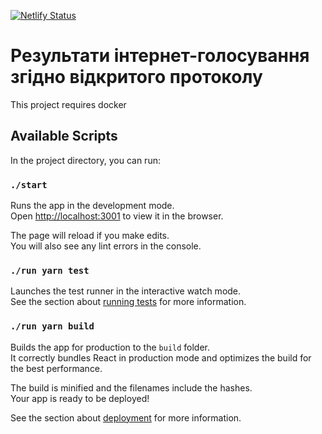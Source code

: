 [![Netlify Status](https://api.netlify.com/api/v1/badges/660fd733-47ec-44a9-8cd3-3a2260d9d2d8/deploy-status)](https://app.netlify.com/sites/gromrada/deploys)

# Результати інтернет-голосування згідно відкритого протоколу

This project requires docker

## Available Scripts

In the project directory, you can run:

### `./start`

Runs the app in the development mode.<br>
Open [http://localhost:3001](http://localhost:3001) to view it in the browser.

The page will reload if you make edits.<br>
You will also see any lint errors in the console.

### `./run yarn test`

Launches the test runner in the interactive watch mode.<br>
See the section about [running tests](https://facebook.github.io/create-react-app/docs/running-tests) for more information.

### `./run yarn build`

Builds the app for production to the `build` folder.<br>
It correctly bundles React in production mode and optimizes the build for the best performance.

The build is minified and the filenames include the hashes.<br>
Your app is ready to be deployed!

See the section about [deployment](https://facebook.github.io/create-react-app/docs/deployment) for more information.

